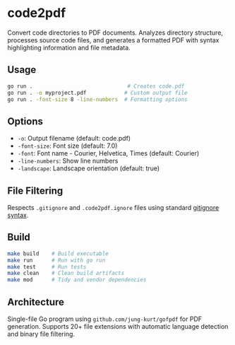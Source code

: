 # code2pdf

Convert code directories to PDF documents. Analyzes directory structure, processes source code files, and generates a formatted PDF with syntax highlighting information and file metadata.

## Usage

```bash
go run .                              # Creates code.pdf
go run . -o myproject.pdf            # Custom output file
go run . -font-size 8 -line-numbers  # Formatting options
```

## Options

- `-o`: Output filename (default: code.pdf)
- `-font-size`: Font size (default: 7.0)
- `-font`: Font name - Courier, Helvetica, Times (default: Courier)
- `-line-numbers`: Show line numbers
- `-landscape`: Landscape orientation (default: true)

## File Filtering

Respects `.gitignore` and `.code2pdf.ignore` files using standard [gitignore syntax](https://git-scm.com/docs/gitignore).

## Build

```bash
make build    # Build executable
make run      # Run with go run
make test     # Run tests
make clean    # Clean build artifacts
make mod      # Tidy and vendor dependencies
```

## Architecture

Single-file Go program using `github.com/jung-kurt/gofpdf` for PDF generation. Supports 20+ file extensions with automatic language detection and binary file filtering.
